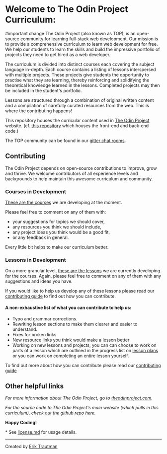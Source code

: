 # Welcome to The Odin Project Curriculum: 
#important change
The Odin Project (also known as TOP), is an open-source community for learning full-stack web development. Our mission is to provide a comprehensive curriculum to learn web development for free. We help our students to learn the skills and build the impressive portfolio of projects they need to get hired as a web developer.

The curriculum is divided into distinct courses each covering the subject language in-depth. Each course contains a listing of lessons interspersed with multiple projects. These projects give students the opportunity to practise what they are learning, thereby reinforcing and solidifying the theoretical knowledge learned in the lessons. Completed projects may then be included in the student's portfolio.

Lessons are structured through a combination of original written content and a compilation of carefully curated resources from the web. This is where the contributing happens!

This repository houses the curricular content used in [The Odin Project](http://theodinproject.com) website. (cf. [this repository](https://github.com/TheOdinProject/theodinproject) which houses the front-end and back-end code.)

The TOP community can be found in our [gitter chat rooms](https://gitter.im/TheOdinProject/theodinproject).

## Contributing

The Odin Project depends on open-source contributions to improve, grow and thrive. We welcome contributors of all experience levels and backgrounds to help maintain this awesome curriculum and community.

### Courses in Development
[These are the courses](https://github.com/TheOdinProject/curriculum/issues?utf8=%E2%9C%93&q=is%3Aissue%20is%3Aopen%20label%3A%22course%20overview%22%20) we are developing at the moment. 

Please feel free to comment on any of them with:
* your suggestions for topics we should cover,
* any resources you think we should include,
* any project ideas you think would be a good fit,
* or any feedback in general. 

Every little bit helps to make our curriculum better.

### Lessons in Development
On a more granular level, [these are the lessons](https://github.com/TheOdinProject/curriculum/issues?utf8=%E2%9C%93&q=is%3Aissue%20is%3Aopen%20label%3A%22new%20lesson%22%20) we are currently developing for the courses. Again, please feel free to comment on any of them with any suggestions and ideas you have.

If you would like to help us develop any of these lessons please read our [contributing guide](https://github.com/TheOdinProject/curriculum/wiki/Contributing-Guide) to find out how you can contribute.

#### A non-exhaustive list of what you can contribute to help us:
* Typo and grammar corrections.
* Rewriting lesson sections to make them clearer and easier to understand.
* Fixes for broken links.
* New resource links you think would make a lesson better
* Working on new lessons and projects, you can can choose to work on parts of a lesson which are outlined in the progress list on [lesson plans](https://github.com/TheOdinProject/curriculum/issues?utf8=%E2%9C%93&q=is%3Aissue%20is%3Aopen%20label%3A%22new%20lesson%22%20) or you can work on completing an entire lesson yourself.

To find out more about how you can contribute please read our [contributing guide](https://github.com/TheOdinProject/curriculum/wiki/Contributing-Guide)

## Other helpful links

*For more information about The Odin Project, go to [theodinproject.com](http://theodinproject.com).*

*For the source code to The Odin Project's main website (which pulls in this curriculum), check out the [github repo here](http://github.com/theodinproject/theodinproject).*

**Happy Coding!**

\* See [license.md](https://github.com/TheOdinProject/curriculum/blob/master/license.md) for usage details.

___
Created by [Erik Trautman](http://www.github.com/eriktrautman)

